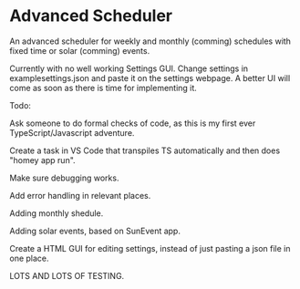 # Advanced Scheduler

An advanced scheduler for weekly and monthly (comming) schedules with fixed time or solar (comming) events.

Currently with no well working Settings GUI. Change settings in examplesettings.json and paste it on the settings webpage. A better UI will come as soon as there is time for implementing it.

Todo:

Ask someone to do formal checks of code, as this is my first ever TypeScript/Javascript adventure.

Create a task in VS Code that transpiles TS automatically and then does "homey app run".

Make sure debugging works.

Add error handling in relevant places.

Adding monthly shedule.

Adding solar events, based on SunEvent app.

Create a HTML GUI for editing settings, instead of just pasting a json file in one place.

LOTS AND LOTS OF TESTING.
